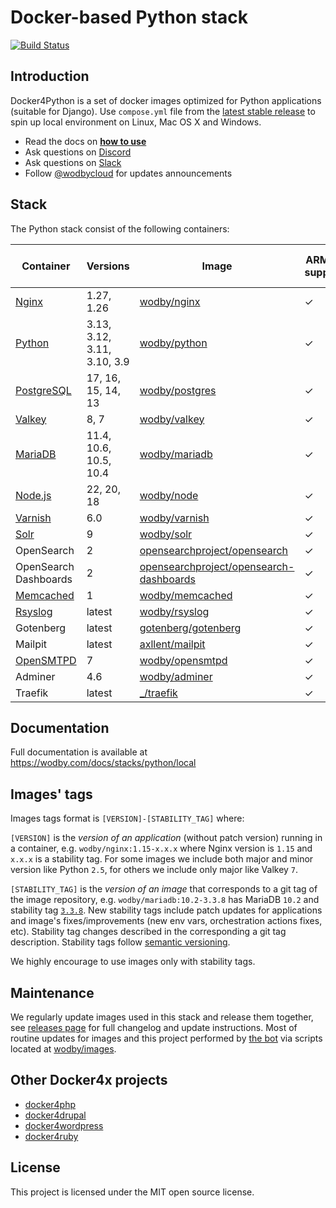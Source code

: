 # Docker-based Python stack

[![Build Status](https://github.com/wodby/docker4python/workflows/Run%20tests/badge.svg)](https://github.com/wodby/docker4python/actions)

## Introduction

Docker4Python is a set of docker images optimized for Python applications (suitable for Django). Use
`compose.yml` file from the [latest stable release](https://github.com/wodby/docker4python/releases) to spin up local environment on Linux, Mac OS X and Windows.

- Read the docs on [**how to use**](https://wodby.com/docs/stacks/python/local#usage)
- Ask questions on [Discord](http://discord.wodby.com/)
- Ask questions on [Slack](http://slack.wodby.com/)
- Follow [@wodbycloud](https://twitter.com/wodbycloud) for updates announcements

## Stack

The Python stack consist of the following containers:

| Container             | Versions                    | Image                                     | ARM64 support | Enabled by default |
|-----------------------|-----------------------------|-------------------------------------------|---------------|--------------------|
| [Nginx]               | 1.27, 1.26                  | [wodby/nginx]                             | ✓             | ✓                  |
| [Python]              | 3.13, 3.12, 3.11, 3.10, 3.9 | [wodby/python]                            | ✓             | ✓                  |
| [PostgreSQL]          | 17, 16, 15, 14, 13          | [wodby/postgres]                          | ✓             | ✓                  |
| [Valkey]              | 8, 7                        | [wodby/valkey]                            | ✓             | ✓                  |
| [MariaDB]             | 11.4, 10.6, 10.5, 10.4      | [wodby/mariadb]                           | ✓             |                    |
| [Node.js]             | 22, 20, 18                  | [wodby/node]                              | ✓             |                    |
| [Varnish]             | 6.0                         | [wodby/varnish]                           | ✓             |                    |
| [Solr]                | 9                           | [wodby/solr]                              | ✓             |                    |
| OpenSearch            | 2                           | [opensearchproject/opensearch]            | ✓             |                    |
| OpenSearch Dashboards | 2                           | [opensearchproject/opensearch-dashboards] | ✓             |                    |
| [Memcached]           | 1                           | [wodby/memcached]                         | ✓             |                    |
| [Rsyslog]             | latest                      | [wodby/rsyslog]                           | ✓             |                    |
| Gotenberg             | latest                      | [gotenberg/gotenberg]                     | ✓             | ✓                  |
| Mailpit               | latest                      | [axllent/mailpit]                         | ✓             | ✓                  |
| [OpenSMTPD]           | 7                           | [wodby/opensmtpd]                         | ✓             |                    |
| Adminer               | 4.6                         | [wodby/adminer]                           | ✓             |                    |
| Traefik               | latest                      | [_/traefik]                               | ✓             | ✓                  |

## Documentation

Full documentation is available at https://wodby.com/docs/stacks/python/local

## Images' tags

Images tags format is `[VERSION]-[STABILITY_TAG]` where:

`[VERSION]` is the _version of an application_ (without patch version) running in a container, e.g.
`wodby/nginx:1.15-x.x.x` where Nginx version is `1.15` and
`x.x.x` is a stability tag. For some images we include both major and minor version like Python
`2.5`, for others we include only major like Valkey `7`.

`[STABILITY_TAG]` is the _version of an image_ that corresponds to a git tag of the image repository, e.g.
`wodby/mariadb:10.2-3.3.8` has MariaDB `10.2` and stability tag [
`3.3.8`](https://github.com/wodby/mariadb/releases/tag/3.3.8). New stability tags include patch updates for applications and image's fixes/improvements (new env vars, orchestration actions fixes, etc). Stability tag changes described in the corresponding a git tag description. Stability tags follow [semantic versioning](https://semver.org/).

We highly encourage to use images only with stability tags.

## Maintenance

We regularly update images used in this stack and release them together, see [releases page](https://github.com/wodby/docker4python/releases) for full changelog and update instructions. Most of routine updates for images and this project performed by [the bot](https://github.com/wodbot) via scripts located at [wodby/images](https://github.com/wodby/images).

## Other Docker4x projects

* [docker4php](https://github.com/wodby/docker4php)
* [docker4drupal](https://github.com/wodby/docker4drupal)
* [docker4wordpress](https://github.com/wodby/docker4wordpress)
* [docker4ruby](https://github.com/wodby/docker4ruby)

## License

This project is licensed under the MIT open source license.

[MariaDB]: https://wodby.com/docs/stacks/python/containers#mariadb

[Memcached]: https://wodby.com/docs/stacks/python/containers#memcached

[Nginx]: https://wodby.com/docs/stacks/python/containers#nginx

[Node.js]: https://wodby.com/docs/stacks/python/containers#node

[OpenSMTPD]: https://wodby.com/docs/stacks/python/containers#opensmtpd

[PostgreSQL]: https://wodby.com/docs/stacks/python/containers#postgres

[Valkey]: https://wodby.com/docs/stacks/python/containers#valkey

[Rsyslog]: https://wodby.com/docs/stacks/python/containers#rsyslog

[Python]: https://wodby.com/docs/stacks/python/containers#python

[Solr]: https://wodby.com/docs/stacks/solr

[Varnish]: https://wodby.com/docs/stacks/python/containers#varnish

[_/traefik]: https://hub.docker.com/_/traefik

[gotenberg/gotenberg]: https://hub.docker.com/r/gotenberg/gotenberg

[blackfire/blackfire]: https://hub.docker.com/r/blackfire/blackfire

[axllent/mailpit]: https://hub.docker.com/r/axllent/mailpit

[wodby/adminer]: https://hub.docker.com/r/wodby/adminer

[wodby/mariadb]: https://github.com/wodby/mariadb

[wodby/memcached]: https://github.com/wodby/memcached

[wodby/nginx]: https://github.com/wodby/nginx

[wodby/node]: https://github.com/wodby/node

[wodby/opensmtpd]: https://github.com/wodby/opensmtpd

[wodby/postgres]: https://github.com/wodby/postgres

[wodby/valkey]: https://github.com/wodby/valkey

[wodby/rsyslog]: https://hub.docker.com/r/wodby/rsyslog

[wodby/python]: https://github.com/wodby/python

[wodby/solr]: https://github.com/wodby/solr

[wodby/varnish]: https://github.com/wodby/varnish

[opensearchproject/opensearch]: https://hub.docker.com/r/opensearchproject/opensearch

[opensearchproject/opensearch-dashboards]: https://hub.docker.com/r/opensearchproject/opensearch-dashboards
